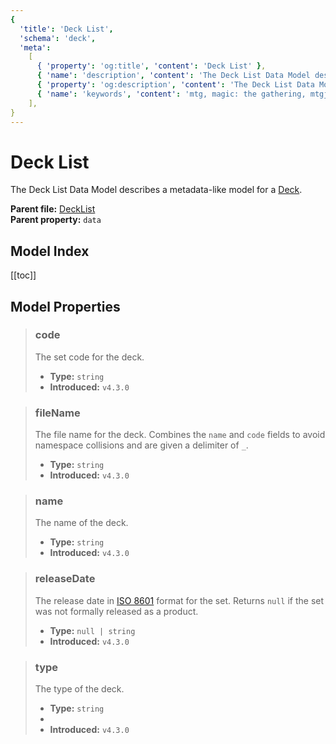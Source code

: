 ```yaml
---
{
  'title': 'Deck List',
  'schema': 'deck',
  'meta':
    [
      { 'property': 'og:title', 'content': 'Deck List' },
      { 'name': 'description', 'content': 'The Deck List Data Model describes a metadata-like model for a Deck.' },
      { 'property': 'og:description', 'content': 'The Deck List Data Model describes a metadata-like model for a Deck.' },
      { 'name': 'keywords', 'content': 'mtg, magic: the gathering, mtgjson, json, decklist, deck list' },
    ],
}
---
```


# Deck List

The Deck List Data Model describes a metadata-like model for a [Deck](/data-models/deck/).

**Parent file:** [DeckList](/downloads/all-files/#decklist)  
**Parent property:** `data`

## Model Index

<PropertyToggler/>

[[toc]]

## Model Properties

> ### code
>
> The set code for the deck.
>
> - **Type:** `string`
> - **Introduced:** `v4.3.0`

> ### fileName
>
> The file name for the deck. Combines the `name` and `code` fields to avoid namespace collisions and are given a delimiter of `_`.
>
> - **Type:** `string`
> - **Introduced:** `v4.3.0`

> ### name
>
> The name of the deck.
>
> - **Type:** `string`
> - **Introduced:** `v4.3.0`

> ### releaseDate
>
> The release date in [ISO 8601](https://www.iso.org/iso-8601-date-and-time-format.html) format for the set. Returns `null` if the set was not formally released as a product.
>
> - **Type:** `null | string`
> - **Introduced:** `v4.3.0`

> ### type
>
> The type of the deck.
>
> - **Type:** `string`
> - <ExampleField type='type'/>
> - **Introduced:** `v4.3.0`
